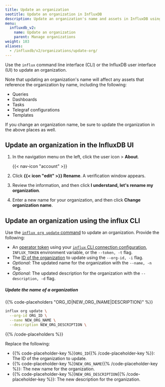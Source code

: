 ```yaml
---
title: Update an organization
seotitle: Update an organization in InfluxDB
description: Update an organization's name and assets in InfluxDB using the InfluxDB UI or the influx CLI.
menu:
  influxdb_v2:
    name: Update an organization
    parent: Manage organizations
weight: 103
aliases:
  - /influxdb/v2/organizations/update-org/
---
```


Use the `influx` command line interface (CLI) or the InfluxDB user interface (UI) to update an organization.

Note that updating an organization's name will affect any assets that reference the organization by name, including the following:

  - Queries
  - Dashboards
  - Tasks
  - Telegraf configurations
  - Templates

If you change an organization name, be sure to update the organization in the above places as well.

## Update an organization in the InfluxDB UI

1. In the navigation menu on the left, click the user icon > **About**.

    {{< nav-icon "account" >}}

2. Click **{{< icon "edit" >}} Rename**. A verification window appears.
3. Review the information, and then click **I understand, let's rename my organization**.
4. Enter a new name for your organization, and then click **Change organization name**.

## Update an organization using the influx CLI

Use the [`influx org update` command](/influxdb/v2/reference/cli/influx/org/update)
to update an organization. Provide the following:

- An [operator token](/influxdb/v2/admin/tokens/#operator-token) using your
  [`influx` CLI connection configuration](/influxdb/v2/reference/cli/influx/#provide-required-authentication-credentials),
  `INFLUX_TOKEN` environment variable, or the `--token, -t` flag.
- The [ID of the organization](/influxdb/v2/admin/organizations/view-orgs/#view-your-organization-id)
  to update using the `--org-id, -i` flag.
- _Optional:_ The updated name for the organization with the `--name, -n` flag.
- _Optional:_ The updated description for the organization with the
  `--description, -d` flag.

##### Update the name of a organization

{{% code-placeholders "ORG_ID|NEW_ORG_(NAME|DESCRIPTION)" %}}
```sh
influx org update \
  --org-id ORG_ID \
  --name NEW_ORG_NAME \
  --description NEW_ORG_DESCRIPTION \
```
{{% /code-placeholders %}}

Replace the following:

- {{% code-placeholder-key %}}`ORG_ID`{{% /code-placeholder-key %}}:
  The ID of the organization to update.
- {{% code-placeholder-key %}}`NEW_ORG_NAME`{{% /code-placeholder-key %}}:
  The new name for the organization.
- {{% code-placeholder-key %}}`NEW_ORG_DESCRIPTION`{{% /code-placeholder-key %}}:
  The new description for the organization.
